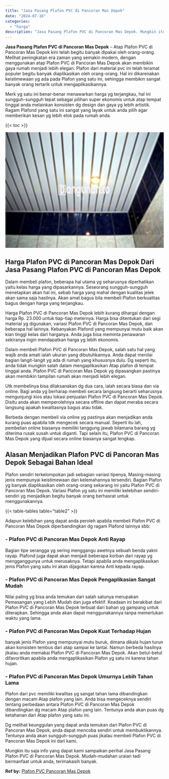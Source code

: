 ```yaml
---
title: "Jasa Pasang Plafon PVC di Pancoran Mas Depok"
date: "2024-07-16"
categories: 
  - "harga"
description: "Jasa Pasang Plafon PVC di Pancoran Mas Depok. Mungkin itu saja info yang dapat kami sampaikan perihal Jasa Pasang Plafon PVC di Pancoran Mas Depok. Mudah-mud..."
---
```


**Jasa Pasang Plafon PVC di Pancoran Mas Depok** – Atap Plafon PVC di Pancoran Mas Depok kini telah begitu banyak dipakai oleh orang-orang. Melihat peningkatan era zaman yang semakin modern, dengan menggunakan atap Plafon PVC di Pancoran Mas Depok akan membikin gaya rumah menjadi lebih elegan. Plafon dari material pvc ini telah teramat populer begitu banyak diaplikasikan oleh orang-orang. Hal ini dikarenakan keistimewaan yg ada pada Plafon yang satu ini, sehingga membikin sangat banyak orang tertarik untuk mengaplikasikannya.

Merk yg satu ini benar-benar menawarkan harga yg terjangkau, hal ini sungguh-sungguh tepat sebagai pilihan super ekonomis untuk atap tempat tinggal anda melainkan konsisten dg design dan gaya yg lebih artistik. Ragam Plafond yang satu ini sangat yang layak untuk anda pilih agar memberikan kesan yg lebih elok pada rumah anda.

{{< toc >}}

![Jasa Pasang Plafon PVC di Pancoran Mas Depok](/images/flafond-pvc-murah24.png)

## Harga Plafon PVC di Pancoran Mas Depok Dari Jasa Pasang Plafon PVC di Pancoran Mas Depok

Dalam membeli plafon, beberapa hal utama yg seharusnya diperhatikan yaitu kelas harga yang dipasarkannya. Seseorang sungguh-sungguh menetapkan akan hal ini, sebab harga yang mahal dengan kualitas jelek akan sama saja hasilnya. Akan amat bagus bila membeli Plafon berkualitas bagus dengan harga yang terjangkau.

Harga Plafon PVC di Pancoran Mas Depok lebih kurang dihargai dengan harga Rp. 23.000 untuk tiap-tiap meternya. Harga bisa ditentukan dari segi material yg digunakan, variasi Plafon PVC di Pancoran Mas Depok, dan beberapa hal lainnya. Kebanyakan Plafond yang mempunyai mutu baik akan kian tinggi kelas dari harganya. Anda juga bisa meminta penawaran sekiranya ingin mendapatkan harga yg lebih ekonomis.

Dalam membeli Plafon PVC di Pancoran Mas Depok, salah satu hal yang wajib anda amati ialah ukuran yang dibutuhkannya. Anda dapat menilai bagian langit-langit yg ada di rumah yang khususnya dulu. Dg seperti itu, anda tidak mungkin salah dalam mengaplikasikan Atap plafon di tempat tinggal anda. Plafon PVC di Pancoran Mas Depok yg dipasangkan pastinya akan membikin tampilan rumah akan menjadi lebih elegan.

Utk membelinya bisa dilaksanakan dg dua cara, ialah secara biasa dan via online. Bagi anda yg berharap membeli secara langsung berarti seharusnya mengunjungi kios atau lokasi penjualan Plafon PVC di Pancoran Mas Depok. Disitu anda akan memperolehnya secara offline dan dapat meraba secara langsung apakah kwalitasnya bagus atau tidak.

Berbeda dengan membeli via online yg pastinya akan menjadikan anda kurang puas apabila tdk mengecek secara manual. Seperti itu lah, pembelian online biasanya memiliki tanggung jawab bilamana barang yg diterima rusak susah untuk diganti. Tapi selain itu, Plafon PVC di Pancoran Mas Depok yang dijual secara online biasanya sangat lengkap.

## Alasan Menjadikan Plafon PVC di Pancoran Mas Depok Sebagai Bahan Ideal

Plafon sendiri terkelompokan jadi sebagian variasi tipenya, Masing-masing jenis mempunyai keistimewaan dan kelemahannya tersendiri. Bagian Plafon yg banyak diaplikasikan oleh orang-orang sekarang ini yaitu Plafon PVC di Pancoran Mas Depok. Variasi Plafon yg satu ini memiliki kelebihan sendiri-sendiri yg menjadikan begitu banyak orang berhasrat untuk menggunakannya.

{{< table-tables table="table2" >}}

Adapun kelebihan yang dapat anda peroleh apabila membeli Plafon PVC di Pancoran Mas Depok diperbandingkan dg ragam Plafond lainnya sbb:

### \- Plafon PVC di Pancoran Mas Depok Anti Rayap

Bagian tipe serangga yg sering menggangu awetnya sebuah benda yakni rayap. Plafond juga dapat akan menjadi beberapa korban dari rayap yg mengganggunya untuk merusaknya. Tetapi apabila anda mengaplikasikan jenis Plafon yang satu ini akan dijagokan karena Anti kepada rayap.

### \- Plafon PVC di Pancoran Mas Depok Pengaplikasian Sangat Mudah

Nilai paling yg bisa anda temukan dari salah satunya merupakan Pemasangan yang Lebih Mudah dan juga efektif. Keadaan ini berakibat dari Plafon PVC di Pancoran Mas Depok terbuat dari bahan yg gampang untuk diterapkan. Sehingga anda akan dapat menggunakannya tanpa memerlukan waktu yang lama.

### \- Plafon PVC di Pancoran Mas Depok Kuat Terhadap Hujan

banyak jenis Plafon yang mempunyai mutu buruk, dimana dikala hujan turun akan konsisten tembus dari atap sampai ke lantai. Namun berbeda hasilnya jikalau anda memakai Plafon PVC di Pancoran Mas Depok. Akan betul-betul difavoritkan apabila anda mengaplikasikan Plafon yg satu ini karena tahan hujan.

### \- Plafon PVC di Pancoran Mas Depok Umurnya Lebih Tahan Lama

Plafon dari pvc memiliki kwalitas yg sangat tahan lama dibandingkan dengan macam Atap plafon yang lain. Anda bisa mengeceknya sendiri tentang perbedaan antara Plafon PVC di Pancoran Mas Depok dibandingkan dg macam Atap plafon yang lain. Tentunya anda akan puas dg ketahanan dari Atap plafon yang satu ini.

Dg melihat keunggulan yang dapat anda temukan dari Plafon PVC di Pancoran Mas Depok, anda dapat mencoba sendiri untuk membuktikannya. Tentunya anda akan sungguh-sungguh puas jikalau membeli Plafon PVC di Pancoran Mas Depok ini dari kami.

Mungkin itu saja info yang dapat kami sampaikan perihal Jasa Pasang Plafon PVC di Pancoran Mas Depok. Mudah-mudahan uraian tadi bermanfaat untuk anda, terimakasih banyak.

**Ref by:** [Plafon PVC Pancoran Mas Depok](https://id.wikipedia.org/wiki/Plafon)

